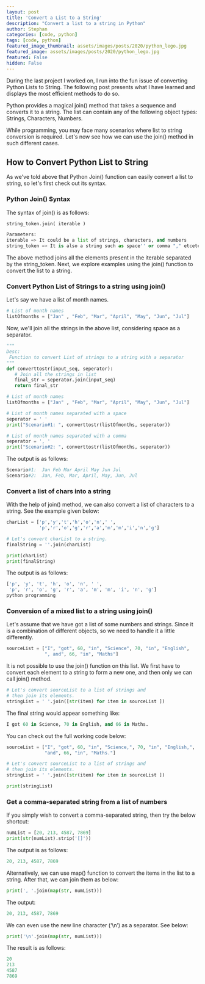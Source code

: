 ```yaml
---
layout: post
title: 'Convert a List to a String'
description: "Convert a list to a string in Python"
author: Stephan
categories: [code, python]
tags: [code, python]
featured_image_thumbnail: assets/images/posts/2020/python_lego.jpg
featured_image: assets/images/posts/2020/python_lego.jpg
featured: False
hidden: False
---
```


During the last project I worked on, I run into the fun issue of converting Python Lists to String. The following post presents what I have learned and displays the most efficient methods to do so.

Python provides a magical join() method that takes a sequence and converts it to a string. The list can contain any of the following object types: Strings, Characters, Numbers.

While programming, you may face many scenarios where list to string conversion is required. Let's now see how we can use the join() method in such different cases.

## How to Convert Python List to String
As we've told above that Python Join() function can easily convert a list to string, so let's first check out its syntax.

### Python Join() Syntax
The syntax of join() is as follows:

```python
string_token.join( iterable )

Parameters:
iterable => It could be a list of strings, characters, and numbers
string_token => It is also a string such as space'' or comma "," etcetera
```

The above method joins all the elements present in the iterable separated by the string_token. Next, we explore examples using the join() function to convert the list to a string.

### Convert Python List of Strings to a string using join()
Let's say we have a list of month names.

```python
# List of month names
listOfmonths = ["Jan" , "Feb", "Mar", "April", "May", "Jun", "Jul"]
```

Now, we'll join all the strings in the above list, considering space as a separator.

```python
"""
Desc:
 Function to convert List of strings to a string with a separator
"""
def converttostr(input_seq, seperator):
   # Join all the strings in list
   final_str = seperator.join(input_seq)
   return final_str

# List of month names
listOfmonths = ["Jan" , "Feb", "Mar", "April", "May", "Jun", "Jul"]

# List of month names separated with a space
seperator = ' '
print("Scenario#1: ", converttostr(listOfmonths, seperator))

# List of month names separated with a comma
seperator = ', '
print("Scenario#2: ", converttostr(listOfmonths, seperator))
```

The output is as follows:


```python
Scenario#1:  Jan Feb Mar April May Jun Jul
Scenario#2:  Jan, Feb, Mar, April, May, Jun, Jul
```

### Convert a list of chars into a string

With the help of join() method, we can also convert a list of characters to a string. See the example given below:

```python
charList = ['p','y','t','h','o','n',' ',
            'p','r','o','g','r','a','m','m','i','n','g']

# Let's convert charList to a string.
finalString = ''.join(charList)

print(charList)
print(finalString)
```

The output is as follows:

```python
['p', 'y', 't', 'h', 'o', 'n', ' ',
 'p', 'r', 'o', 'g', 'r', 'a', 'm', 'm', 'i', 'n', 'g']
python programming
```

### Conversion of a mixed list to a string using join()

Let's assume that we have got a list of some numbers and strings. Since it is a combination of different objects, so we need to handle it a little differently.

```python
sourceList = ["I", "got", 60, "in", "Science", 70, "in", "English",
              ", and", 66, "in", "Maths"]
```

It is not possible to use the join() function on this list. We first have to convert each element to a string to form a new one, and then only we can call join() method.

```python
# Let's convert sourceList to a list of strings and
# then join its elements.
stringList = ' '.join([str(item) for item in sourceList ])
```

The final string would appear something like:

```python
I got 60 in Science, 70 in English, and 66 in Maths.
```

You can check out the full working code below:

```python
sourceList = ["I", "got", 60, "in", "Science,", 70, "in", "English,",
              "and", 66, "in", "Maths."]

# Let's convert sourceList to a list of strings and
# then join its elements.
stringList = ' '.join([str(item) for item in sourceList ])

print(stringList)
```

### Get a comma-separated string from a list of numbers
If you simply wish to convert a comma-separated string, then try the below shortcut:

```python
numList = [20, 213, 4587, 7869]
print(str(numList).strip('[]'))
```

The output is as follows:

```python
20, 213, 4587, 7869
```

Alternatively, we can use map() function to convert the items in the list to a string. After that, we can join them as below:

```python
print(', '.join(map(str, numList)))
```

The output:

```python
20, 213, 4587, 7869
```

We can even use the new line character (‘\n’) as a separator. See below:

```python
print('\n'.join(map(str, numList)))
```

The result is as follows:

```python
20
213
4587
7869
```
